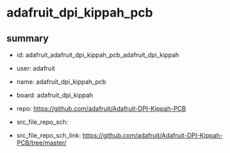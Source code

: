 # adafruit_dpi_kippah_pcb
 
## summary 
* id: adafruit_adafruit_dpi_kippah_pcb_adafruit_dpi_kippah
* user: adafruit
* name: adafruit_dpi_kippah_pcb
* board: adafruit_dpi_kippah
* repo: https://github.com/adafruit/Adafruit-DPI-Kippah-PCB



* src_file_repo_sch: 
* src_file_repo_sch_link: https://github.com/adafruit/Adafruit-DPI-Kippah-PCB/tree/master/




